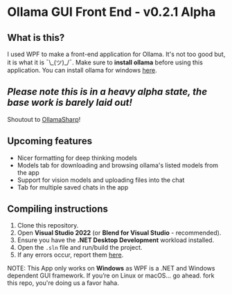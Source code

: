# Ollama GUI Front End - v0.2.1 Alpha

## What is this?
I used WPF to make a front-end application for Ollama. It's not too good but, it is what it is ¯\\_(ツ)\_/¯. 
Make sure to **install ollama** before using this application. You can install ollama for windows [here](https://ollama.com/download/OllamaSetup.exe).

##  *Please note this is in a heavy alpha state, the base work is barely laid out!* 
Shoutout to [OllamaSharp](https://github.com/awaescher/OllamaSharp)!

## Upcoming features
- Nicer formatting for deep thinking models
- Models tab for downloading and browsing ollama's listed models from the app
- Support for vision models and uploading files into the chat
- Tab for multiple saved chats in the app

## Compiling instructions
1. Clone this repository.
2. Open **Visual Studio 2022** (or **Blend for Visual Studio** - recommended).
3. Ensure you have the **.NET Desktop Development** workload installed.
4. Open the `.sln` file and run/build the project.
5. If any errors occur, report them [here](https://github.com/Kos256/Ollama-GUI-Front-End/issues).

NOTE: This App only works on __Windows__ as WPF is a .NET and Windows dependent GUI framework.
If you’re on Linux or macOS… go ahead. fork this repo, you're doing us a favor haha.
